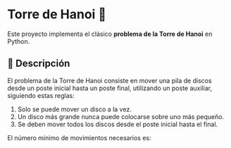 # Torre de Hanoi 🏰

Este proyecto implementa el clásico **problema de la Torre de Hanoi** en Python.

## 📖 Descripción
El problema de la Torre de Hanoi consiste en mover una pila de discos desde un poste inicial hasta un poste final, utilizando un poste auxiliar, siguiendo estas reglas:

1. Solo se puede mover un disco a la vez.
2. Un disco más grande nunca puede colocarse sobre uno más pequeño.
3. Se deben mover todos los discos desde el poste inicial hasta el final.

El número mínimo de movimientos necesarios es:
